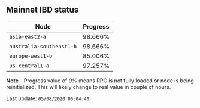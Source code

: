 ## **Mainnet** IBD status


Node | Progress
--- | ---
`asia-east2-a` | 98.666%
`australia-southeast1-b` | 98.666%
`europe-west1-b` | 85.006%
`us-central1-a` | 97.257%


**Note** - Progress value of *0%* means RPC is not fully loaded or node is being reinitialized. This will likely change to real value in couple of hours.


Last update: `05/08/2020 06:04:40`
